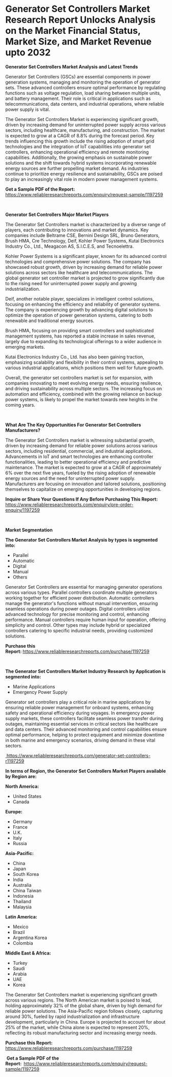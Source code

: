 <p><h1>Generator Set Controllers Market Research Report Unlocks Analysis on the Market Financial Status, Market Size, and Market Revenue upto 2032</h1></p><p><strong>Generator Set Controllers Market Analysis and Latest Trends</strong></p>
<p><p>Generator Set Controllers (GSCs) are essential components in power generation systems, managing and monitoring the operation of generator sets. These advanced controllers ensure optimal performance by regulating functions such as voltage regulation, load sharing between multiple units, and battery management. Their role is critical in applications such as telecommunications, data centers, and industrial operations, where reliable power supply is vital.</p><p>The Generator Set Controllers Market is experiencing significant growth, driven by increasing demand for uninterrupted power supply across various sectors, including healthcare, manufacturing, and construction. The market is expected to grow at a CAGR of 8.8% during the forecast period. Key trends influencing this growth include the rising adoption of smart grid technologies and the integration of IoT capabilities into generator set controllers, enhancing operational efficiency and remote monitoring capabilities. Additionally, the growing emphasis on sustainable power solutions and the shift towards hybrid systems incorporating renewable energy sources are further propelling market demand. As industries continue to prioritize energy resilience and sustainability, GSCs are poised to play an increasingly vital role in modern power management systems.</p></p>
<p><strong>Get a Sample PDF of the Report:&nbsp;</strong> <a href="https://www.reliableresearchreports.com/enquiry/request-sample/1197259?utm_campaign=3441&utm_medium=2&utm_source=Github&utm_content=ia&utm_term=16042025&utm_id=generator-set-controllers">https://www.reliableresearchreports.com/enquiry/request-sample/1197259</a></p>
<p>&nbsp;</p>
<p><strong>Generator Set Controllers Major Market Players</strong></p>
<p><p>The Generator Set Controllers market is characterized by a diverse range of players, each contributing to innovations and market dynamics. Key companies include Beltrame CSE, Bernini Design SRL, Bruno Generators, Brush HMA, Cre Technology, Deif, Kohler Power Systems, Kutai Electronics Industry Co., Ltd., Meagacon AS, S.I.C.E.S, and Tecnoelettra. </p><p>Kohler Power Systems is a significant player, known for its advanced control technologies and comprehensive power solutions. The company has showcased robust growth, driven by increasing demand for reliable power solutions across sectors like healthcare and telecommunications. The global generator set controller market is projected to grow significantly due to the rising need for uninterrupted power supply and growing industrialization. </p><p>Deif, another notable player, specializes in intelligent control solutions, focusing on enhancing the efficiency and reliability of generator systems. The company is experiencing growth by advancing digital solutions to optimize the operation of power generation systems, catering to both renewable and traditional energy sources.</p><p>Brush HMA, focusing on providing smart controllers and sophisticated management systems, has reported a stable increase in sales revenue, largely due to expanding its technological offerings to a wider audience in emerging markets.</p><p>Kutai Electronics Industry Co., Ltd. has also been gaining traction, emphasizing scalability and flexibility in their control systems, appealing to various industrial applications, which positions them well for future growth.</p><p>Overall, the generator set controllers market is set for expansion, with companies innovating to meet evolving energy needs, ensuring resilience, and driving sustainability across multiple sectors. The increasing focus on automation and efficiency, combined with the growing reliance on backup power systems, is likely to propel the market towards new heights in the coming years.</p></p>
<p>&nbsp;</p>
<p><strong>What Are The Key Opportunities For Generator Set Controllers Manufacturers?</strong></p>
<p><p>The Generator Set Controllers market is witnessing substantial growth, driven by increasing demand for reliable power solutions across various sectors, including residential, commercial, and industrial applications. Advancements in IoT and smart technologies are enhancing controller functionalities, leading to better operational efficiency and predictive maintenance. The market is expected to grow at a CAGR of approximately 6% over the next five years, fueled by the rising adoption of renewable energy sources and the need for uninterrupted power supply. Manufacturers are focusing on innovation and tailored solutions, positioning themselves to capitalize on emerging opportunities in developing regions.</p></p>
<p><strong>Inquire or Share Your Questions If Any Before Purchasing This Report:</strong> <a href="https://www.reliableresearchreports.com/enquiry/pre-order-enquiry/1197259?utm_campaign=3441&utm_medium=2&utm_source=Github&utm_content=ia&utm_term=16042025&utm_id=generator-set-controllers">https://www.reliableresearchreports.com/enquiry/pre-order-enquiry/1197259</a></p>
<p>&nbsp;</p>
<p><strong>Market Segmentation</strong></p>
<p><strong>The Generator Set Controllers Market Analysis by types is segmented into:</strong></p>
<p><ul><li>Parallel</li><li>Automatic</li><li>Digital</li><li>Manual</li><li>Others</li></ul></p>
<p><p>Generator Set Controllers are essential for managing generator operations across various types. Parallel controllers coordinate multiple generators working together for efficient power distribution. Automatic controllers manage the generator's functions without manual intervention, ensuring seamless operations during power outages. Digital controllers utilize advanced technology for precise monitoring and control, enhancing performance. Manual controllers require human input for operation, offering simplicity and control. Other types may include hybrid or specialized controllers catering to specific industrial needs, providing customized solutions.</p></p>
<p><strong>Purchase this Report:&nbsp;</strong><a href="https://www.reliableresearchreports.com/purchase/1197259?utm_campaign=3441&utm_medium=2&utm_source=Github&utm_content=ia&utm_term=16042025&utm_id=generator-set-controllers">https://www.reliableresearchreports.com/purchase/1197259</a></p>
<p>&nbsp;</p>
<p><strong>The Generator Set Controllers Market Industry Research by Application is segmented into:</strong></p>
<p><ul><li>Marine Applications</li><li>Emergency Power Supply</li></ul></p>
<p><p>Generator set controllers play a critical role in marine applications by ensuring reliable power management for onboard systems, enhancing safety and operational efficiency during voyages. In emergency power supply markets, these controllers facilitate seamless power transfer during outages, maintaining essential services in critical sectors like healthcare and data centers. Their advanced monitoring and control capabilities ensure optimal performance, helping to protect equipment and minimize downtime in both marine and emergency scenarios, driving demand in these vital sectors.</p></p>
<p><a href="https://www.reliableresearchreports.com/generator-set-controllers-r1197259?utm_campaign=3441&utm_medium=2&utm_source=Github&utm_content=ia&utm_term=16042025&utm_id=generator-set-controllers">&nbsp;https://www.reliableresearchreports.com/generator-set-controllers-r1197259</a></p>
<p><strong>In terms of Region, the Generator Set Controllers Market Players available by Region are:</strong></p>
<p>
    <p> <strong> North America: </strong>
        <ul>
            <li>United States</li>
            <li>Canada</li>
        </ul>
        </p> 
    <p> <strong> Europe: </strong>
        <ul>
            <li>Germany</li>
            <li>France</li>
            <li>U.K.</li>
            <li>Italy</li>
            <li>Russia</li>
        </ul>
        </p> 
    <p> <strong> Asia-Pacific: </strong>
        <ul>
            <li>China</li>
            <li>Japan</li>
            <li>South Korea</li>
            <li>India</li>
            <li>Australia</li>
            <li>China Taiwan</li>
            <li>Indonesia</li>
            <li>Thailand</li>
            <li>Malaysia</li>
        </ul>
        </p> 
    <p> <strong> Latin America: </strong>
        <ul>
            <li>Mexico</li>
            <li>Brazil</li>
            <li>Argentina Korea</li>
            <li>Colombia</li>
        </ul>
        </p> 
    <p> <strong> Middle East & Africa: </strong>
        <ul>
            <li>Turkey</li>
            <li>Saudi</li>
            <li>Arabia</li>
            <li>UAE</li>
            <li>Korea</li>
        </ul>
    </p>
    </p>
<p><p>The Generator Set Controllers market is experiencing significant growth across various regions. The North American market is poised to lead, holding approximately 32% of the global share, driven by high demand for reliable power solutions. The Asia-Pacific region follows closely, capturing around 30%, fueled by rapid industrialization and infrastructure development, particularly in China. Europe is projected to account for about 25% of the market, while China alone is expected to represent 20%, reflecting its robust manufacturing sector and increasing energy needs.</p></p>
<p><strong>Purchase this Report: </strong><a href="https://www.reliableresearchreports.com/purchase/1197259?utm_campaign=3441&utm_medium=2&utm_source=Github&utm_content=ia&utm_term=16042025&utm_id=generator-set-controllers">https://www.reliableresearchreports.com/purchase/1197259</a></p>
<p>&nbsp;<strong>Get a Sample PDF of the Report:&nbsp;&nbsp;</strong><a href="https://www.reliableresearchreports.com/enquiry/request-sample/1197259?utm_campaign=3441&utm_medium=2&utm_source=Github&utm_content=ia&utm_term=16042025&utm_id=generator-set-controllers">https://www.reliableresearchreports.com/enquiry/request-sample/1197259</a></p>
<p><strong></strong></p>
<p><p></p><p></p><p></p></p>
